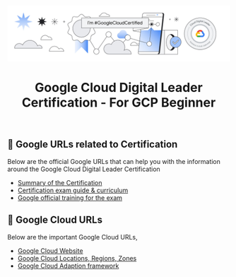 <div align="center">
  <img src="assets/images/wallpaper.jpg" alt="badge"/>
  <h1>Google Cloud Digital Leader Certification - For GCP Beginner</h1>
  

</div>

<br />

<!-- Google URLS -->
## :star2: Google URLs related to Certification

Below are the official Google URLs that can help you with the information around the Google Cloud Digital Leader Certification

 - [Summary of the Certification](https://cloud.google.com/certification/cloud-digital-leader)
 - [Certification exam guide & curriculum](https://cloud.google.com/certification/guides/cloud-digital-leader)
 - [Google official training for the exam](https://www.cloudskillsboost.google/paths/9)
 
## :gem: Google Cloud URLs

Below are the important Google Cloud URLs,

 - [Google Cloud Website](https://cloud.google.com/)
 - [Google Cloud Locations, Regions, Zones](https://cloud.google.com/about/locations)
 - [Google Cloud Adaption framework](https://cloud.google.com/adoption-framework)
